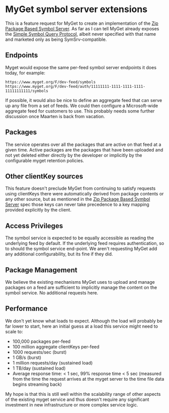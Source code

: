 # MyGet symbol server extensions #

This is a feature request for MyGet to create an implementation of the [Zip Package Based Symbol Server](Package_Based_Symbol_Server.md). As far as I can tell MyGet already exposes the [Simple Symbol Query Protocol](Simple_Symbol_Query_Protocol.md), albeit never specified with that name and marketed only as being SymSrv-compatible.

## Endpoints ##

Myget would expose the same per-feed symbol server endpoints it does today, for example:

    https://www.myget.org/F/dev-feed/symbols
    https://www.myget.org/F/dev-feed/auth/11111111-1111-1111-1111-11111111111/symbols
    
If possible, it would also be nice to define an aggregate feed that can serve up any file from a set of feeds. We could then configure a Microsoft-wide aggregate feed for customers to use. This probably needs some further discussion once Maarten is back from vacation.

## Packages ##

The service operates over all the packages that are active on that feed at a given time. Active packages are the packages that have been uploaded and not yet deleted either directly by the developer or implicitly by the configurable myget retention policies.

## Other clientKey sources ##

This feature doesn't preclude MyGet from continuing to satisfy requests using clientKeys there were automatically derived from package contents or any other source, but as mentioned in the [Zip Package Based Symbol Server](Package_Based_Symbol_Server.md) spec those keys can never take precedence to a key mapping provided explicitly by the client.

## Access Privileges ##

The symbol service is expected to be equally accessible as reading the underlying feed by default. If the underlying feed requires authentication, so to should the symbol service end-point. We aren't requesting MyGet add any additional configurability, but its fine if they did.

## Package Management ##

We believe the existing mechanisms MyGet uses to upload and manage packages on a feed are sufficient to implicitly manage the content on the symbol service. No additional requests here.

## Performance ##

We don't yet know what loads to expect. Although the load will probably be far lower to start, here an initial guess at a load this service might need to scale to:

-  100,000 packages per-feed
-  100 million aggregate clientKeys per-feed
-  1000 requests/sec (burst)
-  1 GB/s (burst)
-  1 million requests/day (sustained load)
-  1 TB/day (sustained load)
-  Average response time: < 1 sec, 99% response time < 5 sec (measured from the time the request arrives at the myget server to the time file data begins streaming back)

My hope is that this is still well within the scalability range of other aspects of the existing myget service and thus doesn't require any significant investment in new infrastructure or more complex service logic.